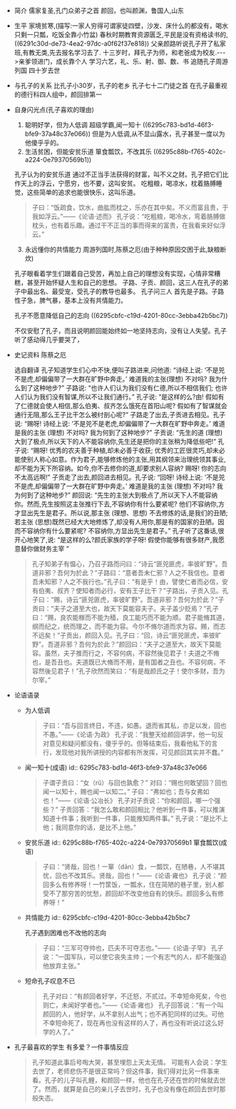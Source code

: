 - 简介
  儒家复圣,孔门众弟子之首
  颜回，也叫颜渊，鲁国人,山东
- 生平
  家境贫寒,(描写:一家人穷得可谓家徒四壁，沙发、床什么的都没有，喝水只剩一只瓢，吃饭全靠小竹盆)
  春秋时期教育资源匮乏,平民是没有资格读书的,((6291c30d-de73-4ea2-97dc-a0f62f37e818)) 
  父亲颜路听说孔子开了私家班,有教无类,先去报名学习去了.
  十三岁时，拜孔子为师，和老爸成为校友.--->亲爹领进门，成长靠个人
  学习六艺，礼、乐、射、御、数、书
  追随孔子周游列国
  四十岁去世
- 与孔子的关系
  比孔子小30岁，孔子的老乡
  孔子七十二门徒之首
  在孔子最重视的德行科四人组中，颜回排第一
- 自身闪光点(孔子喜欢的理由)
  1. 聪明好学，但为人低调
  超级学霸,闻一知十 ((6295c783-bd1d-46f3-bfe9-37a48c37e066)) 
  但是为人低调,从不显山露水，孔子甚至一度以为他傻乎乎的。
  2. 生活贫困，但能安贫乐道
  箪食瓢饮，不改其乐 ((6295c88b-f765-402c-a224-0e79370569b1))
  
  孔子认为的安贫乐道
  通过不正当手法获得的财富，叫不义之财。孔子把它们比作天上的浮云，宁愿穷，也不要，这叫安贫。
  吃粗粮，喝凉水，枕着胳膊睡觉，这些简单的追求也能很快乐，这叫乐道。
  
  >子曰：“饭疏食，饮水，曲肱而枕之，乐亦在其中矣。不义而富且贵，于我如浮云。”——《论语·述而》
  孔子说：“吃粗粮，喝冷水，弯着胳膊做枕头，也有着乐趣。通过干不正当的事而得来的富贵，在我看来好似浮云。”
  
  3. 永远懂你的共情能力
  周游列国时,陈蔡之厄(由于种种原因交困于此,缺粮断炊)
  
  孔子眼看着学生们跟着自己受苦，再加上自己的理想没有实现，心情非常糟糕，甚至开始怀疑人生和自己的思想。
  子路、子贡、颜回，这三人在孔子的弟子中最出名、最受宠，受孔子的教导也最多。
  孔子问三人
  首先是子路。子路性子急，脾气暴，基本上没有共情能力。
  
  孔子不愿意降低自己的志向 ((6295cbfc-c19d-4201-80cc-3ebba42b5bc7))
  
  不仅安慰了孔子，而且说明颜回能始终如一地坚持志向，没有让人失望。孔子听了感动得几乎要哭了，
- 史记资料
  陈蔡之厄
  
  选自翻译
  孔子知道学生们心中不快,便叫子路进来,问他道: “诗经上说: ‘不是兕不是虎,却偏偏带了一大群在旷野中奔走。’ 难道我的主张(理想) 不对吗? 我为什么到了这种地步?” 子路说: “也许人们认为我们没有仁德,所以不相信我们; 也许人们认为我们没有智谋,所以不让我们通行。” 孔子说: “是这样的么?由! 假如有了仁德就会使人相信,那么伯夷、叔齐怎么饿死在首阳山呢? 假如有了智谋就会通行无阻,那么王子比干怎么被纣剖心呢?” 子路走了出去,子贡进去相见。孔子说: “赐呀! 诗经上说: ‘不是兕不是老虎,却偏偏带了一大群在旷野中奔走。’ 难道是我的主张 (理想) 不对吗? 我为何到了这种地步?” 子贡说: “先生的道 (理想) 大到了极点,所以天下的人不能容纳你,先生还是把你的主张稍为降低些吧!” 孔子说: “赐呀! 优秀的农夫善于种植,却未必善于收获; 优秀的工匠很灵巧,却未必能使别人称心如意。作为君子,能够修炼他的主张,用其纲领来治理统领其事业,却不能为天下所容纳。如今,你不去修你的道,却要求别人容纳? 赐呀! 你的志向不太高远啊!” 子贡走了出去,颜回进去相见。孔子说: “回呀! 诗经上说: ‘不是兕不是虎,却偏偏带了一大群在旷野中奔走。’ 难道是我的主张 (理想) 不对吗? 我为何到了这种地步?” 颜回说: “先生的主张大到极点了,所以天下人不能容纳你。然而,先生按照这主张推行下去,不容纳你有什么要紧呢? 他们不容纳你,方才显出先生是君子。所以说,那主张 (理想、思想) 不去修炼的话,是我们的丑陋; 若主张 (思想)既然已经大大地修炼了,却没有人用你,那是有的国家的丑陋。因而不容纳你有什么要紧呢? 不容纳你,方显出先生是君子。” 孔子听了这番话,很开心地笑了,说: “是这样的么?颜氏家族的学子呀! 假使你能够有很多财产,我愿意替你做财务主宰 ”
  
  >孔子知弟子有愠心，乃召子路而问曰：“诗云“匪兕匪虎，率彼旷野”。吾道非邪？吾何为於此？”子路曰：“意者吾未仁邪？人之不我信也。意者吾未知邪？人之不我行也。”孔子曰：“有是乎！由，譬使仁者而必信，安有伯夷、叔齐？使知者而必行，安有王子比干？”子路出，子贡入见。孔子曰：“赐，诗云“匪兕匪虎，率彼旷野”。吾道非邪？吾何为於此？”子贡曰：“夫子之道至大也，故天下莫能容夫子。夫子盖少贬焉？”孔子曰：“赐，良农能稼而不能为穑，良工能巧而不能为顺。君子能脩其道，纲而纪之，统而理之，而不能为容。今尔不脩尔道而求为容。赐，而志不远矣！”子贡出，颜回入见。孔子曰：“回，诗云“匪兕匪虎，率彼旷野”。吾道非邪？吾何为於此？”颜回曰：“夫子之道至大，故天下莫能容。虽然，夫子推而行之，不容何病，不容然後见君子！夫道之不脩也，是吾丑也。夫道既已大脩而不用，是有国者之丑也。不容何病，不容然後见君子！”孔子欣然而笑曰：“有是哉颜氏之子！使尔多财，吾为尔宰。”
- 论语语录
	- 为人低调
	  >子曰：“吾与回言终日，不违，如愚。退而省其私，亦足以发，回也不愚。”——《论语·为政》
	  孔子说：“我整天给颜回讲学，他一句反对意见和疑问都没有，傻乎乎的。但等结束后，我看他私下的言行，发现他对我所讲授的内容都有所发挥，可见颜回其实并不蠢。”
	- 闻一知十(成语)
	  id:: 6295c783-bd1d-46f3-bfe9-37a48c37e066
	  >子谓子贡曰：“女（rǔ）与回也孰愈？”
	  对曰：“赐也何敢望回？回也闻一以知十，赐也闻一以知二。”
	  子曰：“弗如也；吾与女弗如也！”——《论语·公冶长》
	  孔子对子贡说：“你和颜回，哪一个强些？”
	  子贡回答：“我怎么敢和颜回相比？他听到一件事，可以推演知道十件事；我听到一件事，只能推知两件事。”
	  孔子说：“是比不上他；我同意你的话，是比不上他。”
	- 安贫乐道
	  id:: 6295c88b-f765-402c-a224-0e79370569b1
	  箪食瓢饮(成语)
	  >子曰：“贤哉，回也！一箪（dān）食，一瓢饮，在陋巷，人不堪其忧，回也不改其乐。贤哉，回也！”——《论语·雍也》
	  孔子说：“颜回多么有修养呀！一竹筐饭，一瓢水，住在简陋的巷子里，别人都受不了那穷苦的忧愁，颜回却不改变他自有的快乐。颜回多么有修养呀！”
	- 共情能力
	  id:: 6295cbfc-c19d-4201-80cc-3ebba42b5bc7
	  
	  孔子遇到困难也不改他的志向
	  
	  >子曰：“三军可夺帅也，匹夫不可夺志也。”——《论语·子罕》
	  孔子说：“一国军队，可以使它丧失主帅；一个有志气的人，却不能强迫他放弃主张。”
	- 短命孔子叹息不已
	  >孔子对曰：“有颜回者好学，不迁怒，不贰过。不幸短命死矣，今也则亡，未闻好学者也。”——《论语·雍也》
	  孔子回答说：“有一个叫颜回的人，他好学，从不拿别人出气；也不再犯同样的过失。可他不幸短命死了，现在再也没有这样的人了，再也没有听说过这么好学的人了。”
- 孔子最喜欢的学生
  有多爱？一件事情反应
  >孔子知道此事后号啕大哭，甚至埋怨上天太无情。
  可能有人会说：学生去世了，老师悲伤不是很正常吗？但这件事，我们得对比另一件事来看。孔子的儿子叫孔鲤，和颜回一样，他也在孔子还在世的时候就去世了。然而，就算是自己的亲儿子去世时，孔子也没有像在颜回去世时那般失态。